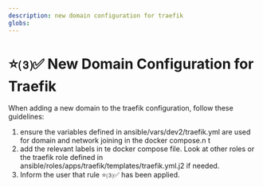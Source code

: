 ```yaml
---
description: new domain configuration for traefik
globs:
---
```


# ⭐⑶✅ New Domain Configuration for Traefik

When adding a new domain to the traefik configuration, follow these guidelines:
1. ensure the variables defined in ansible/vars/dev2/traefik.yml are used for domain and network joining in the docker compose.n t
2. add the relevant labels in te docker compose file. Look at other roles or the traefik role defined in ansible/roles/apps/traefik/templates/traefik.yml.j2 if needed.
3. Inform the user that rule ⭐⑶✅ has been applied.

